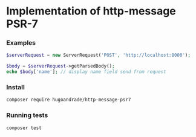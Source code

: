 # Implementation of http-message PSR-7

### Examples

```php
$serverRequest = new ServerRequest('POST', 'http://localhost:8000');

$body = $serverRequest->getParsedBody();
echo $body['name']; // display name field send from request 
```
### Install
```bash
composer require hugoandrade/http-message-psr7
```

### Running tests
```bash
composer test
```